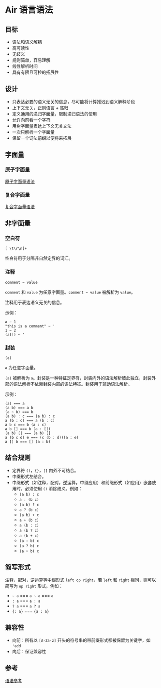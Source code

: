 # Air 语言语法

## 目标

- 语法和语义解耦
- 高可读性
- 无歧义
- 规则简单，容易理解
- 线性解析时间
- 具有有限且可控的拓展性

## 设计

- 只表达必要的语义无关的信息，尽可能将计算推迟到语义解释阶段
- 上下文无关，正则语言 + 递归
- 定义通用的递归字面量，限制递归语法的使用
- 允许向前看一个字符
- 用树字面量表达上下文无关文法
- 一次只解析一个字面量
- 保留一个词法前缀以便将来拓展

## 字面量

### 原子字面量

[原子字面量语法](./Air%20语言语法/原子字面量语法.md)

### 复合字面量

[复合字面量语法](./Air%20语言语法/复合字面量语法.md)

## 非字面量

### 空白符

`[ \t\r\n]+`

空白符用于分隔非自然定界的词汇。

### 注释

`comment ~ value`

`comment` 和 `value` 为任意字面量。`comment ~ value` 被解析为 `value`。

注释用于表达语义无关的信息。

示例：

```air
a ~ 1
"this is a comment" ~ '
1 ~ 2
(a[]) ~ '
```

### 封装

`(a)`

‌`a‌` 为任意字面量。

`(a)` 被解析为 `a`。封装是一种特征定界符，封装内外的语法解析彼此独立，封装外部的语法解析不依赖封装内部的语法特征。封装用于辅助语法解析。

示例：

```air
(a) === a
(a b) === a b
(a ~ b) === b
(a b) : c === (a b) : c
a (b : c) === a (b : c)
a b c === b (a : c)
a b [] === b (a : [])
(a b) [] === (a b) []
a (b c d) e === (c (b : d))(a : e)
a [] b === [] (a : b)
```

## 结合规则

- 定界符 `()`，`{}`，`[]` 内外不可结合。
- 中缀形式左结合。
- 中缀形式（如注释，配对，逆运算，中缀应用）和前缀形式（如应用）嵌套使用时，必须使用 `()` 消除歧义。例如：
  - `(a b) : c`
  - `a : (b c)`
  - `(a b) ? c`
  - `a ? (b c)`
  - `(a b) + c`
  - `a + (b c)`
  - `a (b : c)`
  - `a (b ? c)`
  - `a (b + c)`
  - `(a : b) c`
  - `(a ? b) c`
  - `(a + b) c`

## 简写形式

注释，配对，逆运算等中缀形式 `left op right`，若 `left` 和 `right` 相同，则可以简写为 `op right` 形式。例如：

- `~ a` === `a ~ a` === `a`
- `: a` === `a : a`
- `? a` === `a ? a`
- `{: a}` === `{a : a}`

## 兼容性

- 向前：所有以 `[A-Za-z]` 开头的符号串的带前缀形式都被保留为关键字，如 `'add`
- 向后：保证兼容性

## 参考

[语法参考](./Air%20语言语法/语法参考.md)
